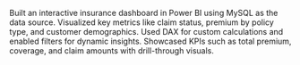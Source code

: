 Built an interactive insurance dashboard in Power BI using MySQL as the data source.
Visualized key metrics like claim status, premium by policy type, and customer demographics.
Used DAX for custom calculations and enabled filters for dynamic insights.
Showcased KPIs such as total premium, coverage, and claim amounts with drill-through visuals.
